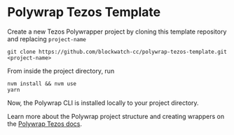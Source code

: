 # Polywrap Tezos Template

Create a new Tezos Polywrapper project by cloning this template repository and replacing `project-name`

`git clone https://github.com/blockwatch-cc/polywrap-tezos-template.git <project-name>`

From inside the project directory, run
```
nvm install && nvm use
yarn
```

Now, the Polywrap CLI is installed locally to your project directory.

Learn more about the Polywrap project structure and creating wrappers on the [Polywrap Tezos docs](https://blockwatch.gitbook.io/polywrap-tezos/creating-wrappers/environment-setup).
